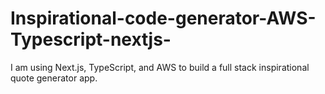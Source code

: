 # Inspirational-code-generator-AWS-Typescript-nextjs-
I am using Next.js, TypeScript, and AWS to build a full stack inspirational quote generator app.
